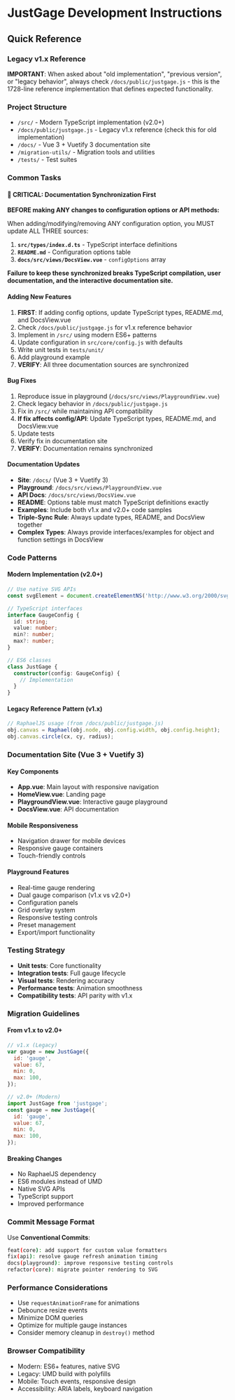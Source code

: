 # JustGage Development Instructions

## Quick Reference

### Legacy v1.x Reference

**IMPORTANT**: When asked about "old implementation", "previous version", or "legacy behavior", always check `/docs/public/justgage.js` - this is the 1728-line reference implementation that defines expected functionality.

### Project Structure

- `/src/` - Modern TypeScript implementation (v2.0+)
- `/docs/public/justgage.js` - Legacy v1.x reference (check this for old implementation)
- `/docs/` - Vue 3 + Vuetify 3 documentation site
- `/migration-utils/` - Migration tools and utilities
- `/tests/` - Test suites

### Common Tasks

#### 🚨 CRITICAL: Documentation Synchronization First

**BEFORE making ANY changes to configuration options or API methods:**

When adding/modifying/removing ANY configuration option, you MUST update ALL THREE sources:

1. **`src/types/index.d.ts`** - TypeScript interface definitions
2. **`README.md`** - Configuration options table
3. **`docs/src/views/DocsView.vue`** - `configOptions` array

**Failure to keep these synchronized breaks TypeScript compilation, user documentation, and the interactive documentation site.**

#### Adding New Features

1. **FIRST**: If adding config options, update TypeScript types, README.md, and DocsView.vue
2. Check `/docs/public/justgage.js` for v1.x reference behavior
3. Implement in `/src/` using modern ES6+ patterns
4. Update configuration in `src/core/config.js` with defaults
5. Write unit tests in `tests/unit/`
6. Add playground example
7. **VERIFY**: All three documentation sources are synchronized

#### Bug Fixes

1. Reproduce issue in playground (`/docs/src/views/PlaygroundView.vue`)
2. Check legacy behavior in `/docs/public/justgage.js`
3. Fix in `/src/` while maintaining API compatibility
4. **If fix affects config/API**: Update TypeScript types, README.md, and DocsView.vue
5. Update tests
6. Verify fix in documentation site
7. **VERIFY**: Documentation remains synchronized

#### Documentation Updates

- **Site**: `/docs/` (Vue 3 + Vuetify 3)
- **Playground**: `/docs/src/views/PlaygroundView.vue`
- **API Docs**: `/docs/src/views/DocsView.vue`
- **README**: Options table must match TypeScript definitions exactly
- **Examples**: Include both v1.x and v2.0+ code samples
- **Triple-Sync Rule**: Always update types, README, and DocsView together
- **Complex Types**: Always provide interfaces/examples for object and function settings in DocsView

### Code Patterns

#### Modern Implementation (v2.0+)

```typescript
// Use native SVG APIs
const svgElement = document.createElementNS('http://www.w3.org/2000/svg', 'svg');

// TypeScript interfaces
interface GaugeConfig {
  id: string;
  value: number;
  min?: number;
  max?: number;
}

// ES6 classes
class JustGage {
  constructor(config: GaugeConfig) {
    // Implementation
  }
}
```

#### Legacy Reference Pattern (v1.x)

```javascript
// RaphaelJS usage (from /docs/public/justgage.js)
obj.canvas = Raphael(obj.node, obj.config.width, obj.config.height);
obj.canvas.circle(cx, cy, radius);
```

### Documentation Site (Vue 3 + Vuetify 3)

#### Key Components

- **App.vue**: Main layout with responsive navigation
- **HomeView.vue**: Landing page
- **PlaygroundView.vue**: Interactive gauge playground
- **DocsView.vue**: API documentation

#### Mobile Responsiveness

- Navigation drawer for mobile devices
- Responsive gauge containers
- Touch-friendly controls

#### Playground Features

- Real-time gauge rendering
- Dual gauge comparison (v1.x vs v2.0+)
- Configuration panels
- Grid overlay system
- Responsive testing controls
- Preset management
- Export/import functionality

### Testing Strategy

- **Unit tests**: Core functionality
- **Integration tests**: Full gauge lifecycle
- **Visual tests**: Rendering accuracy
- **Performance tests**: Animation smoothness
- **Compatibility tests**: API parity with v1.x

### Migration Guidelines

#### From v1.x to v2.0+

```javascript
// v1.x (Legacy)
var gauge = new JustGage({
  id: 'gauge',
  value: 67,
  min: 0,
  max: 100,
});

// v2.0+ (Modern)
import JustGage from 'justgage';
const gauge = new JustGage({
  id: 'gauge',
  value: 67,
  min: 0,
  max: 100,
});
```

#### Breaking Changes

- No RaphaelJS dependency
- ES6 modules instead of UMD
- Native SVG APIs
- TypeScript support
- Improved performance

### Commit Message Format

Use **Conventional Commits**:

```bash
feat(core): add support for custom value formatters
fix(api): resolve gauge refresh animation timing
docs(playground): improve responsive testing controls
refactor(core): migrate pointer rendering to SVG
```

### Performance Considerations

- Use `requestAnimationFrame` for animations
- Debounce resize events
- Minimize DOM queries
- Optimize for multiple gauge instances
- Consider memory cleanup in `destroy()` method

### Browser Compatibility

- Modern: ES6+ features, native SVG
- Legacy: UMD build with polyfills
- Mobile: Touch events, responsive design
- Accessibility: ARIA labels, keyboard navigation
